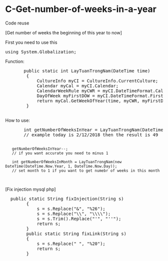 # C-Get-number-of-weeks-in-a-year
<p>Code reuse</p>

<p>[Get number of weeks the beginning of this year to now]</p>
<p>First you need to use this</p> 
<pre>using System.Globalization;</pre>
<p>Function:</p>
<pre>
       public static int LayTuanTrongNam(DateTime time)
        {
            CultureInfo myCI = CultureInfo.CurrentCulture;
            Calendar myCal = myCI.Calendar;
            CalendarWeekRule myCWR = myCI.DateTimeFormat.CalendarWeekRule;
            DayOfWeek myFirstDOW = myCI.DateTimeFormat.FirstDayOfWeek;
            return myCal.GetWeekOfYear(time, myCWR, myFirstDOW);
        }
  </pre>

<p> How to use: </p> 
<pre>
       int getNumberOfWeeksInYear = LayTuanTrongNam(DateTime.Now);
       // example today is 2/12/2018 then the result is 49
       
       getNumberOfWeeksInYear--;
       // if you want accurate you need to minus 1
       
       int getNumberOfWeeksInMonth = LayTuanTrongNam(new DateTime(DateTime.Now.Year, 1, DateTime.Now.Day));
       // set month to 1 if you want to get numebr of weeks in this month

</pre>

<p>[Fix injection mysql php]</p>
<pre>
  public static String fixInjection(String s)
        {
            s = s.Replace("&", "%26");
            s = s.Replace("\\", "\\\\");
            s = s.Trim().Replace("'", "''");
            return s;
        }
        public static String fixLink(String s)
        {
            s = s.Replace(" ", "%20");
            return s;
        }
</pre>

